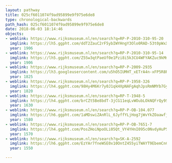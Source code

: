 ```yaml
---
layout: pathway
title: 025cf6011074f9ad95899e9f975e6de8
type: chronological-backwards
path_hash: 025cf6011074f9ad95899e9f975e6de8
date: 2018-06-03 18:14:46
objects:
- weblink: https://www.rijksmuseum.nl/en/search?q=RP-P-2010-310-95-20
  imglink: https://lh5.ggpht.com/ddT2ZauC2rF5ybIWYHngY3Olo0RAD-53t0pWxXMrOPXnWYQdA1qdWxVBYE5OpZ2oKpIp91pDf-JHAlk3placvI7Bm70=s200
  year: 1906
- weblink: https://www.rijksmuseum.nl/en/search?q=RP-P-2010-310-95-14
  imglink: https://lh5.ggpht.com/Z5Sw3qtPaeUf0e1Pzi8i5k3CU4WFYAKZuc9kMmtLz4NBX3HIHomlvVTRBILvGfYLTycY3afi413l7PMizG_-VTNVmg=s200
  year: 1906
- weblink: https://www.rijksmuseum.nl/en/search?q=RP-P-2009-2935
  imglink: https://lh3.googleusercontent.com/u5hO5IUMHT_xETrA4n-xFP5R8RWibuOYHJtwr_Al1KARglXZhsB2dS1dVEOhQj_0QA73GKnHbRI0AmlqN2dndu9S7K8=s200
  year: 1825
- weblink: https://www.rijksmuseum.nl/en/search?q=RP-P-1958-326
  imglink: https://lh4.ggpht.com/98Hy4M6Kr7y0J1qkHXpNAFgAqhJpsRmNMYb7GyObCQlsv76ZvDGAYe8ApFbdgWeAkVCJ_dHOjb8ITVb72-i7y-ANLlc=s200
  year: 1820
- weblink: https://www.rijksmuseum.nl/en/search?q=RP-T-1948-5
  imglink: https://lh4.ggpht.com/brCZt5Be8bdT-3jCG11eqLvWOubLOkNQFrQy9StlmFuuDagYByP05NI4kcY2cy6KjkjSkoYBfQYvnoKzbdoGOFOM_w=s200
  year: 1630
- weblink: https://www.rijksmuseum.nl/en/search?q=RP-P-OB-104.077
  imglink: https://lh6.ggpht.com/1aMDswiZAnRlL_6JyffYLjHog7jWvYkZOaawfjBc6fF4aM2cn6HFhTCev7eTVKYSbAT64qY8AeRbKYAPIbv_cL8vsw=s200
  year: 1580
- weblink: https://www.rijksmuseum.nl/en/search?q=RP-P-OB-7651-7
  imglink: https://lh4.ggpht.com/PosZHoiNpoOLi05Qt_VY4YHnI095c0NvdyHuPSOW9COtYF6d2GJ9Lh88YsF5PoJSv9iQKg5F_lGkW9VcW5O9c3dS2fk=s200
  year: 1570
- weblink: https://www.rijksmuseum.nl/en/search?q=SK-A-2592
  imglink: https://lh6.ggpht.com/EzYAr7fneWSE0x10OntZ455yiTWAYT9EbemCnCscLSlLVHTbnDNc8TYHEvcEmd9IUZ5lBsQFgPIpewxpcMPLy4u9hQU=s200
  year: 1550

---
```

